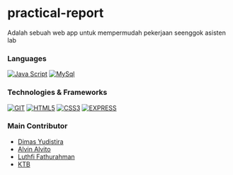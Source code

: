 # practical-report
Adalah sebuah web app untuk mempermudah pekerjaan seenggok asisten lab

### Languages
[![Java Script](https://img.shields.io/badge/JavaScript-black?style=for-the-badge&logo=javascript)](https://github.com/JustCLE4R/practical-report)
[![MySql](https://img.shields.io/badge/sql-black?style=for-the-badge&logo=mysql)](https://github.com/JustCLE4R/practical-report)

### Technologies & Frameworks
[![GIT](https://img.shields.io/badge/Git-black?style=for-the-badge&logo=git)](https://github.com/JustCLE4R/practical-report)
[![HTML5](https://img.shields.io/badge/HTML5-black?style=for-the-badge&logo=html5)](https://github.com/JustCLE4R/practical-report)
[![CSS3](https://img.shields.io/badge/CSS3-black?style=for-the-badge&logo=css3&logoColor=blue)](https://github.com/JustCLE4R/practical-report)
[![EXPRESS](https://img.shields.io/badge/express-black?style=for-the-badge&logo=express)](https://github.com/JustCLE4R/practical-report)

### Main Contributor
- [Dimas Yudistira](https://github.com/JustCLE4R/)
- [Alvin Alvito](https://github.com/AlvinAlvito)
- [Luthfi Fathurahman](https://github.com/luthfifathurahman)
- [KTB](https://github.com/skylarkspace)
